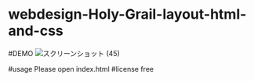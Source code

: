 # webdesign-Holy-Grail-layout-html-and-css
#DEMO
![スクリーンショット (45)](https://user-images.githubusercontent.com/56211510/81931756-8eaed400-9625-11ea-98c7-fb6d0733e2c6.png)

#usage
Please open index.html
#license
free

